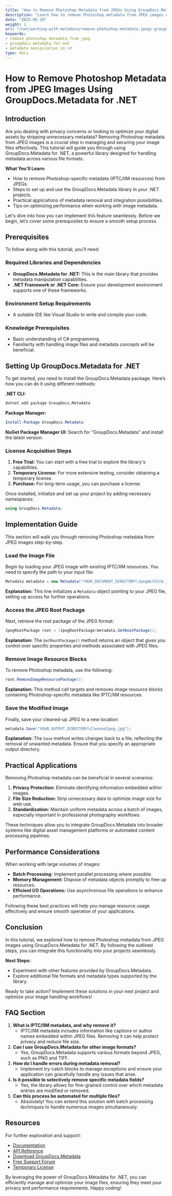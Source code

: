 ```yaml
---
title: "How to Remove Photoshop Metadata from JPEGs Using GroupDocs.Metadata for .NET"
description: "Learn how to remove Photoshop metadata from JPEG images using GroupDocs.Metadata for .NET. Optimize your digital assets and protect privacy with easy steps."
date: "2025-05-19"
weight: 1
url: "/net/working-with-metadata/remove-photoshop-metadata-jpegs-groupdocs-net/"
keywords:
- remove photoshop metadata from jpeg
- groupdocs.metadata for net
- metadata manipulation in c#
type: docs
---
```

# How to Remove Photoshop Metadata from JPEG Images Using GroupDocs.Metadata for .NET

## Introduction
Are you dealing with privacy concerns or looking to optimize your digital assets by stripping unnecessary metadata? Removing Photoshop metadata from JPEG images is a crucial step in managing and securing your image files effectively. This tutorial will guide you through using GroupDocs.Metadata for .NET, a powerful library designed for handling metadata across various file formats.

**What You'll Learn:**
- How to remove Photoshop-specific metadata (IPTC/IIM resources) from JPEGs.
- Steps to set up and use the GroupDocs.Metadata library in your .NET projects.
- Practical applications of metadata removal and integration possibilities.
- Tips on optimizing performance when working with image metadata.

Let's dive into how you can implement this feature seamlessly. Before we begin, let’s cover some prerequisites to ensure a smooth setup process.

## Prerequisites
To follow along with this tutorial, you'll need:

### Required Libraries and Dependencies
- **GroupDocs.Metadata for .NET:** This is the main library that provides metadata manipulation capabilities.
- **.NET Framework or .NET Core:** Ensure your development environment supports one of these frameworks.
  
### Environment Setup Requirements
- A suitable IDE like Visual Studio to write and compile your code.

### Knowledge Prerequisites
- Basic understanding of C# programming.
- Familiarity with handling image files and metadata concepts will be beneficial.

## Setting Up GroupDocs.Metadata for .NET
To get started, you need to install the GroupDocs.Metadata package. Here’s how you can do it using different methods:

**.NET CLI:**
```bash
dotnet add package GroupDocs.Metadata
```

**Package Manager:**
```powershell
Install-Package GroupDocs.Metadata
```

**NuGet Package Manager UI:**
Search for "GroupDocs.Metadata" and install the latest version.

### License Acquisition Steps
1. **Free Trial:** You can start with a free trial to explore the library's capabilities.
2. **Temporary License:** For more extensive testing, consider obtaining a temporary license.
3. **Purchase:** For long-term usage, you can purchase a license.

Once installed, initialize and set up your project by adding necessary namespaces:

```csharp
using GroupDocs.Metadata;
```

## Implementation Guide
This section will walk you through removing Photoshop metadata from JPEG images step-by-step.

### Load the Image File
Begin by loading your JPEG image with existing IPTC/IIM resources. You need to specify the path to your input file:

```csharp
Metadata metadata = new Metadata("YOUR_DOCUMENT_DIRECTORY\JpegWithIrb.jpg");
```

**Explanation:** This line initializes a `Metadata` object pointing to your JPEG file, setting up access for further operations.

### Access the JPEG Root Package
Next, retrieve the root package of the JPEG format:

```csharp
JpegRootPackage root = (JpegRootPackage)metadata.GetRootPackage();
```

**Explanation:** The `GetRootPackage()` method returns an object that gives you control over specific properties and methods associated with JPEG files.

### Remove Image Resource Blocks
To remove Photoshop metadata, use the following:

```csharp
root.RemoveImageResourcePackage();
```

**Explanation:** This method call targets and removes image resource blocks containing Photoshop-specific metadata like IPTC/IIM resources.

### Save the Modified Image
Finally, save your cleaned-up JPEG to a new location:

```csharp
metadata.Save("YOUR_OUTPUT_DIRECTORY\CleanedJpeg.jpg");
```

**Explanation:** The `Save` method writes changes back to a file, reflecting the removal of unwanted metadata. Ensure that you specify an appropriate output directory.

## Practical Applications
Removing Photoshop metadata can be beneficial in several scenarios:
1. **Privacy Protection:** Eliminate identifying information embedded within images.
2. **File Size Reduction:** Strip unnecessary data to optimize image size for web use.
3. **Standardization:** Maintain uniform metadata across a batch of images, especially important in professional photography workflows.

These techniques allow you to integrate GroupDocs.Metadata into broader systems like digital asset management platforms or automated content processing pipelines.

## Performance Considerations
When working with large volumes of images:
- **Batch Processing:** Implement parallel processing where possible.
- **Memory Management:** Dispose of metadata objects promptly to free up resources.
- **Efficient I/O Operations:** Use asynchronous file operations to enhance performance.

Following these best practices will help you manage resource usage effectively and ensure smooth operation of your applications.

## Conclusion
In this tutorial, we explored how to remove Photoshop metadata from JPEG images using GroupDocs.Metadata for .NET. By following the outlined steps, you can integrate this functionality into your projects seamlessly. 

**Next Steps:**
- Experiment with other features provided by GroupDocs.Metadata.
- Explore additional file formats and metadata types supported by the library.

Ready to take action? Implement these solutions in your next project and optimize your image handling workflows!

## FAQ Section
1. **What is IPTC/IIM metadata, and why remove it?** 
   - IPTC/IIM metadata includes information like captions or author names embedded within JPEG files. Removing it can help protect privacy and reduce file size.
2. **Can I use GroupDocs.Metadata for other image formats?**
   - Yes, GroupDocs.Metadata supports various formats beyond JPEG, such as PNG and TIFF.
3. **How do I handle errors during metadata removal?**
   - Implement try-catch blocks to manage exceptions and ensure your application can gracefully handle any issues that arise.
4. **Is it possible to selectively remove specific metadata fields?**
   - Yes, the library allows for fine-grained control over which metadata entries are modified or removed.
5. **Can this process be automated for multiple files?**
   - Absolutely! You can extend this solution with batch processing techniques to handle numerous images simultaneously.

## Resources
For further exploration and support:
- [Documentation](https://docs.groupdocs.com/metadata/net/)
- [API Reference](https://reference.groupdocs.com/metadata/net/)
- [Download GroupDocs.Metadata](https://releases.groupdocs.com/metadata/net/)
- [Free Support Forum](https://forum.groupdocs.com/c/metadata/)
- [Temporary License](https://purchase.groupdocs.com/temporary-license/)

By leveraging the power of GroupDocs.Metadata for .NET, you can efficiently manage and optimize your image files, ensuring they meet your privacy and performance requirements. Happy coding!
